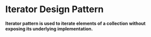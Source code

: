 # Iterator Design Pattern

**Iterator pattern is used to iterate elements of a collection without exposing its underlying implementation.**